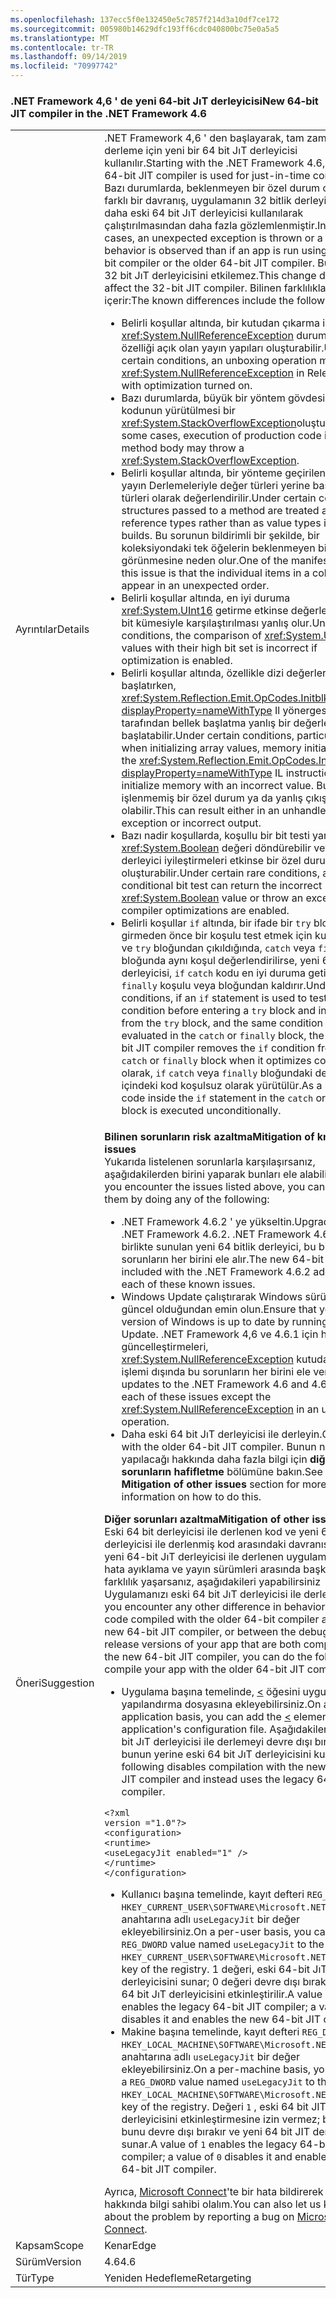 ```yaml
---
ms.openlocfilehash: 137ecc5f0e132450e5c7857f214d3a10df7ce172
ms.sourcegitcommit: 005980b14629dfc193ff6cdc040800bc75e0a5a5
ms.translationtype: MT
ms.contentlocale: tr-TR
ms.lasthandoff: 09/14/2019
ms.locfileid: "70997742"
---
```

### <a name="new-64-bit-jit-compiler-in-the-net-framework-46"></a><span data-ttu-id="ec0df-101">.NET Framework 4,6 ' de yeni 64-bit JıT derleyicisi</span><span class="sxs-lookup"><span data-stu-id="ec0df-101">New 64-bit JIT compiler in the .NET Framework 4.6</span></span>

|   |   |
|---|---|
|<span data-ttu-id="ec0df-102">Ayrıntılar</span><span class="sxs-lookup"><span data-stu-id="ec0df-102">Details</span></span>|<span data-ttu-id="ec0df-103">.NET Framework 4,6 ' den başlayarak, tam zamanında derleme için yeni bir 64 bit JıT derleyicisi kullanılır.</span><span class="sxs-lookup"><span data-stu-id="ec0df-103">Starting with the .NET Framework 4.6, a new 64-bit JIT compiler is used for just-in-time compilation.</span></span> <span data-ttu-id="ec0df-104">Bazı durumlarda, beklenmeyen bir özel durum oluşur veya farklı bir davranış, uygulamanın 32 bitlik derleyici veya daha eski 64 bit JıT derleyicisi kullanılarak çalıştırılmasından daha fazla gözlemlenmiştir.</span><span class="sxs-lookup"><span data-stu-id="ec0df-104">In some cases, an unexpected exception is thrown or a different behavior is observed than if an app is run using the 32-bit compiler or the older 64-bit JIT compiler.</span></span> <span data-ttu-id="ec0df-105">Bu değişiklik 32 bit JıT derleyicisini etkilemez.</span><span class="sxs-lookup"><span data-stu-id="ec0df-105">This change does not affect the 32-bit JIT compiler.</span></span> <span data-ttu-id="ec0df-106">Bilinen farklılıklar şunları içerir:</span><span class="sxs-lookup"><span data-stu-id="ec0df-106">The known differences include the following:</span></span><ul><li><span data-ttu-id="ec0df-107">Belirli koşullar altında, bir kutudan çıkarma işlemi en iyi <xref:System.NullReferenceException> duruma getirme özelliği açık olan yayın yapıları oluşturabilir.</span><span class="sxs-lookup"><span data-stu-id="ec0df-107">Under certain conditions, an unboxing operation may throw a <xref:System.NullReferenceException> in Release builds with optimization turned on.</span></span></li><li><span data-ttu-id="ec0df-108">Bazı durumlarda, büyük bir yöntem gövdesinde üretim kodunun yürütülmesi bir <xref:System.StackOverflowException>oluşturabilir.</span><span class="sxs-lookup"><span data-stu-id="ec0df-108">In some cases, execution of production code in a large method body may throw a <xref:System.StackOverflowException>.</span></span></li><li><span data-ttu-id="ec0df-109">Belirli koşullar altında, bir yönteme geçirilen yapılar, yayın Derlemeleriyle değer türleri yerine başvuru türleri olarak değerlendirilir.</span><span class="sxs-lookup"><span data-stu-id="ec0df-109">Under certain conditions, structures passed to a method are treated as reference types rather than as value types in Release builds.</span></span> <span data-ttu-id="ec0df-110">Bu sorunun bildirimli bir şekilde, bir koleksiyondaki tek öğelerin beklenmeyen bir sırada görünmesine neden olur.</span><span class="sxs-lookup"><span data-stu-id="ec0df-110">One of the manifestations of this issue is that the individual items in a collection appear in an unexpected order.</span></span></li><li><span data-ttu-id="ec0df-111">Belirli koşullar altında, en iyi duruma <xref:System.UInt16> getirme etkinse değerlerin yüksek bit kümesiyle karşılaştırılması yanlış olur.</span><span class="sxs-lookup"><span data-stu-id="ec0df-111">Under certain conditions, the comparison of <xref:System.UInt16> values with their high bit set is incorrect if optimization is enabled.</span></span></li><li><span data-ttu-id="ec0df-112">Belirli koşullar altında, özellikle dizi değerlerini başlatırken, <xref:System.Reflection.Emit.OpCodes.Initblk?displayProperty=nameWithType> Il yönergesi tarafından bellek başlatma yanlış bir değerle belleği başlatabilir.</span><span class="sxs-lookup"><span data-stu-id="ec0df-112">Under certain conditions, particularly when initializing array values, memory initialization by the <xref:System.Reflection.Emit.OpCodes.Initblk?displayProperty=nameWithType> IL instruction may initialize memory with an incorrect value.</span></span> <span data-ttu-id="ec0df-113">Bu, işlenmemiş bir özel durum ya da yanlış çıkışa neden olabilir.</span><span class="sxs-lookup"><span data-stu-id="ec0df-113">This can result either in an unhandled exception or incorrect output.</span></span></li><li><span data-ttu-id="ec0df-114">Bazı nadir koşullarda, koşullu bir bit testi yanlış <xref:System.Boolean> değeri döndürebilir veya derleyici iyileştirmeleri etkinse bir özel durum oluşturabilir.</span><span class="sxs-lookup"><span data-stu-id="ec0df-114">Under certain rare conditions, a conditional bit test can return the incorrect <xref:System.Boolean> value or throw an exception if compiler optimizations are enabled.</span></span></li><li><span data-ttu-id="ec0df-115">Belirli koşullar <code>if</code> altında, bir ifade bir <code>try</code> blok girmeden önce bir koşulu test etmek için kullanılırsa ve <code>try</code> bloğundan çıkıldığında, <code>catch</code> veya <code>finally</code> bloğunda aynı koşul değerlendirilirse, yeni 64-bit JIT derleyicisi, <code>if</code> <code>catch</code> kodu en iyi duruma getirirken <code>finally</code> koşulu veya bloğundan kaldırır.</span><span class="sxs-lookup"><span data-stu-id="ec0df-115">Under certain conditions, if an <code>if</code> statement is used to test for a condition before entering  a <code>try</code> block and in the exit from the <code>try</code> block, and the same condition is evaluated in the <code>catch</code> or <code>finally</code> block, the new 64-bit JIT compiler removes the <code>if</code> condition from the <code>catch</code> or <code>finally</code> block when it optimizes code.</span></span> <span data-ttu-id="ec0df-116">Sonuç olarak, <code>if</code> <code>catch</code> veya <code>finally</code> bloğundaki deyimin içindeki kod koşulsuz olarak yürütülür.</span><span class="sxs-lookup"><span data-stu-id="ec0df-116">As a result, code inside the <code>if</code> statement in the <code>catch</code> or <code>finally</code> block is executed unconditionally.</span></span></li></ul>|
|<span data-ttu-id="ec0df-117">Öneri</span><span class="sxs-lookup"><span data-stu-id="ec0df-117">Suggestion</span></span>|<span data-ttu-id="ec0df-118"><strong>Bilinen sorunların risk azaltma</strong></span><span class="sxs-lookup"><span data-stu-id="ec0df-118"><strong>Mitigation of known issues</strong></span></span> <br/> <span data-ttu-id="ec0df-119">Yukarıda listelenen sorunlarla karşılaşırsanız, aşağıdakilerden birini yaparak bunları ele alabilirsiniz:</span><span class="sxs-lookup"><span data-stu-id="ec0df-119">If you encounter the issues listed above, you can address them by doing any of the following:</span></span><ul><li><span data-ttu-id="ec0df-120">.NET Framework 4.6.2 ' ye yükseltin.</span><span class="sxs-lookup"><span data-stu-id="ec0df-120">Upgrade to the .NET Framework 4.6.2.</span></span> <span data-ttu-id="ec0df-121">.NET Framework 4.6.2 ile birlikte sunulan yeni 64 bitlik derleyici, bu bilinen sorunların her birini ele alır.</span><span class="sxs-lookup"><span data-stu-id="ec0df-121">The new 64-bit compiler included with the .NET Framework 4.6.2 addresses each of these known issues.</span></span></li><li><span data-ttu-id="ec0df-122">Windows Update çalıştırarak Windows sürümünüzün güncel olduğundan emin olun.</span><span class="sxs-lookup"><span data-stu-id="ec0df-122">Ensure that your version of Windows is up to date by running Windows Update.</span></span> <span data-ttu-id="ec0df-123">.NET Framework 4,6 ve 4.6.1 için hizmet güncelleştirmeleri, <xref:System.NullReferenceException> kutudan çıkarma işlemi dışında bu sorunların her birini ele verir.</span><span class="sxs-lookup"><span data-stu-id="ec0df-123">Service updates to the .NET Framework 4.6 and 4.6.1 address each of these issues except the <xref:System.NullReferenceException> in an unboxing operation.</span></span></li><li><span data-ttu-id="ec0df-124">Daha eski 64 bit JıT derleyicisi ile derleyin.</span><span class="sxs-lookup"><span data-stu-id="ec0df-124">Compile with the older 64-bit JIT compiler.</span></span> <span data-ttu-id="ec0df-125">Bunun nasıl yapılacağı hakkında daha fazla bilgi için <strong>diğer sorunların hafifletme</strong> bölümüne bakın.</span><span class="sxs-lookup"><span data-stu-id="ec0df-125">See the <strong>Mitigation of other issues</strong> section for more information on how to do this.</span></span></li></ul><span data-ttu-id="ec0df-126"><strong>Diğer sorunları azaltma</strong></span><span class="sxs-lookup"><span data-stu-id="ec0df-126"><strong>Mitigation of other issues</strong></span></span> <br/> <span data-ttu-id="ec0df-127">Eski 64 bit derleyicisi ile derlenen kod ve yeni 64-bit JıT derleyicisi ile derlenmiş kod arasındaki davranışta veya yeni 64-bit JıT derleyicisi ile derlenen uygulamanızın hata ayıklama ve yayın sürümleri arasında başka bir farklılık yaşarsanız, aşağıdakileri yapabilirsiniz Uygulamanızı eski 64 bit JıT derleyicisi ile derlemek için:</span><span class="sxs-lookup"><span data-stu-id="ec0df-127">If you encounter any other difference in behavior between code compiled with the older 64-bit compiler and the new 64-bit JIT compiler, or between the debug and release versions of your app that are both compiled with the new 64-bit JIT compiler, you can do the following to compile your app with the older 64-bit JIT compiler:</span></span><ul><li><span data-ttu-id="ec0df-128">Uygulama başına temelinde, [<](~/docs/framework/configure-apps/file-schema/runtime/uselegacyjit-element.md) öğesini uygulamanızın yapılandırma dosyasına ekleyebilirsiniz.</span><span class="sxs-lookup"><span data-stu-id="ec0df-128">On a per-application basis, you can add the [<](~/docs/framework/configure-apps/file-schema/runtime/uselegacyjit-element.md) element to your application's configuration file.</span></span> <span data-ttu-id="ec0df-129">Aşağıdakiler, yeni 64-bit JıT derleyicisi ile derlemeyi devre dışı bırakır ve bunun yerine eski 64 bit JıT derleyicisini kullanır.</span><span class="sxs-lookup"><span data-stu-id="ec0df-129">The following disables compilation with the new 64-bit JIT compiler and instead uses the legacy 64-bit JIT compiler.</span></span></li></ul><pre><code class="lang-xml">&lt;?xml version =&quot;1.0&quot;?&gt;&#13;&#10;&lt;configuration&gt;&#13;&#10;&lt;runtime&gt;&#13;&#10;&lt;useLegacyJit enabled=&quot;1&quot; /&gt;&#13;&#10;&lt;/runtime&gt;&#13;&#10;&lt;/configuration&gt;&#13;&#10;</code></pre><ul><li><span data-ttu-id="ec0df-130">Kullanıcı başına temelinde, kayıt defteri <code>REG_DWORD</code> <code>HKEY_CURRENT_USER\SOFTWARE\Microsoft\.NETFramework</code> anahtarına adlı <code>useLegacyJit</code> bir değer ekleyebilirsiniz.</span><span class="sxs-lookup"><span data-stu-id="ec0df-130">On a per-user basis, you can add a <code>REG_DWORD</code> value named <code>useLegacyJit</code> to the <code>HKEY_CURRENT_USER\SOFTWARE\Microsoft\.NETFramework</code> key of the registry.</span></span> <span data-ttu-id="ec0df-131">1 değeri, eski 64-bit JıT derleyicisini sunar; 0 değeri devre dışı bırakır ve yeni 64 bit JıT derleyicisini etkinleştirilir.</span><span class="sxs-lookup"><span data-stu-id="ec0df-131">A value of 1 enables the legacy 64-bit JIT compiler; a value of 0 disables it and enables the new 64-bit JIT compiler.</span></span></li><li><span data-ttu-id="ec0df-132">Makine başına temelinde, kayıt defteri <code>REG_DWORD</code> <code>HKEY_LOCAL_MACHINE\SOFTWARE\Microsoft\.NETFramework</code> anahtarına adlı <code>useLegacyJit</code> bir değer ekleyebilirsiniz.</span><span class="sxs-lookup"><span data-stu-id="ec0df-132">On a per-machine basis, you can add a <code>REG_DWORD</code> value named <code>useLegacyJit</code> to the <code>HKEY_LOCAL_MACHINE\SOFTWARE\Microsoft\.NETFramework</code> key of the registry.</span></span> <span data-ttu-id="ec0df-133">Değeri <code>1</code> , eski 64 bit JIT derleyicisini etkinleştirmesine izin vermez; bir <code>0</code> değeri bunu devre dışı bırakır ve yeni 64 bit JIT derleyicisini sunar.</span><span class="sxs-lookup"><span data-stu-id="ec0df-133">A value of <code>1</code> enables the legacy 64-bit JIT compiler; a value of <code>0</code> disables it and enables the new 64-bit JIT compiler.</span></span></li></ul><span data-ttu-id="ec0df-134">Ayrıca, [Microsoft Connect](https://connect.microsoft.com/VisualStudio)'te bir hata bildirerek sorun hakkında bilgi sahibi olalım.</span><span class="sxs-lookup"><span data-stu-id="ec0df-134">You can also let us know about the problem by reporting a bug on [Microsoft Connect](https://connect.microsoft.com/VisualStudio).</span></span>|
|<span data-ttu-id="ec0df-135">Kapsam</span><span class="sxs-lookup"><span data-stu-id="ec0df-135">Scope</span></span>|<span data-ttu-id="ec0df-136">Kenar</span><span class="sxs-lookup"><span data-stu-id="ec0df-136">Edge</span></span>|
|<span data-ttu-id="ec0df-137">Sürüm</span><span class="sxs-lookup"><span data-stu-id="ec0df-137">Version</span></span>|<span data-ttu-id="ec0df-138">4.6</span><span class="sxs-lookup"><span data-stu-id="ec0df-138">4.6</span></span>|
|<span data-ttu-id="ec0df-139">Tür</span><span class="sxs-lookup"><span data-stu-id="ec0df-139">Type</span></span>|<span data-ttu-id="ec0df-140">Yeniden Hedefleme</span><span class="sxs-lookup"><span data-stu-id="ec0df-140">Retargeting</span></span>|

